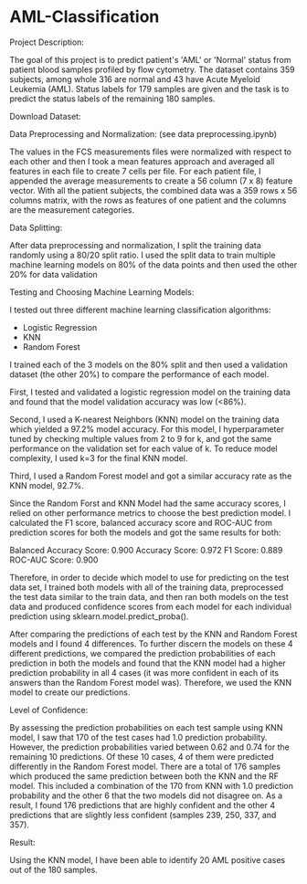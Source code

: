 # AML-Classification

Project Description:

The goal of this project is to predict patient's 'AML' or 'Normal' status from patient blood samples profiled by flow cytometry. The dataset contains 359 subjects, among whole 316 are normal and 43 have Acute Myeloid Leukemia (AML). Status labels for 179 samples are given and the task is to predict the status labels of the remaining 180 samples.

Download Dataset: <link>

Data Preprocessing and Normalization: (see data preprocessing.ipynb)

The values in the FCS measurements files were normalized with respect to each other and then I took a mean features approach and averaged all features in each file to create 7 cells per file. For each patient file, I appended the average measurements to create a 56 column (7 x 8) feature vector. With all the patient subjects, the combined data was a 359 rows x 56 columns matrix, with the rows as features of one patient and the columns are the measurement categories.

Data Splitting: <see data split>

After data preprocessing and normalization, I split the training data randomly using a 80/20 split ratio. I used the split data to train multiple machine learning models on 80% of the data points and then used the other 20% for data validation

Testing and Choosing Machine Learning Models:

I tested out three different machine learning classification algorithms:
- Logistic Regression
- KNN
- Random Forest

I trained each of the 3 models on the 80% split and then used a validation dataset (the other 20%) to compare the performance of each model.

First, I tested and validated a logistic regression model on the training data and found that the model validation accuracy was low (<86%).

Second, I used a K-nearest Neighbors (KNN) model on the training data which yielded a 97.2% model accuracy. For this model, I hyperparameter tuned by checking multiple values from 2 to 9 for k, and got the same performance on the validation set for each value of k. To reduce model complexity, I used k=3 for the final KNN model.

Third, I used a Random Forest model and got a similar accuracy rate as the KNN model, 92.7%.

Since the Random Forst and KNN Model had the same accuracy scores, I relied on other performance metrics to choose the best prediction model. I calculated the F1 score, balanced accuracy score and ROC-AUC from prediction scores for both the models and got the same results for both:

Balanced Accuracy Score: 0.900
Accuracy Score: 0.972
F1 Score: 0.889
ROC-AUC Score: 0.900

Therefore, in order to decide which model to use for predicting on the test data set, I trained both models with all of the training data, preprocessed the test data similar to the train data, and then ran both models on the test data and produced confidence scores from each model for each individual prediction using sklearn.model.predict_proba().

After comparing the predictions of each test by the KNN and Random Forest models and I found 4 differences. To further discern the models on these 4 different predictions, we compared the prediction probabilities of each prediction in both the models and found that the KNN model had a higher prediction probability in all 4 cases (it was more confident in each of its answers than the Random Forest model was). Therefore, we used the KNN model to create our predictions.

Level of Confidence:

By assessing the prediction probabilities on each test sample using KNN model, I saw that 170 of the test cases had 1.0 prediction probability. However, the prediction probabilities varied between 0.62 and 0.74 for the remaining 10 predictions. Of these 10 cases, 4 of them were predicted differently in the Random Forest model. There are a total of 176 samples which produced the same prediction between both the KNN and the RF model. This included a combination of the 170 from KNN with 1.0 prediction probability and the other 6 that the two models did not disagree on. As a result, I found 176 predictions that are highly confident and the other 4 predictions that are slightly less confident (samples 239, 250, 337, and 357).

Result:

Using the KNN model, I have been able to identify 20 AML positive cases out of the 180 samples.
